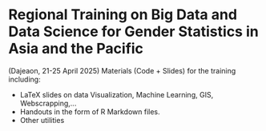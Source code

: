 # Regional Training on Big Data and Data Science for Gender Statistics in Asia and the Pacific 
(Dajeaon,  21-25 April 2025)
Materials (Code + Slides) for the training including: 
- LaTeX slides on data Visualization, Machine Learning, GIS, Webscrapping,...
- Handouts in the form of R Markdown files.
- Other utilities 
